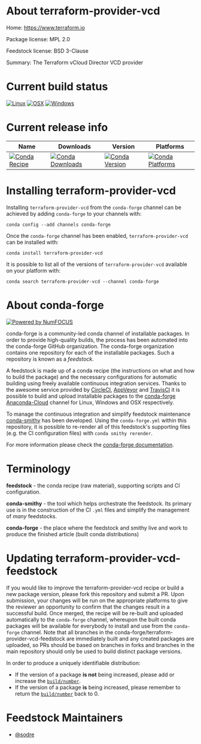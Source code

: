 <!--
# -*- mode: jinja -*-
-->

About terraform-provider-vcd
============================

Home: https://www.terraform.io

Package license: MPL 2.0

Feedstock license: BSD 3-Clause

Summary: The Terraform vCloud Director VCD provider



Current build status
====================

[![Linux](https://img.shields.io/circleci/project/github/conda-forge/terraform-provider-vcd-feedstock/master.svg?label=Linux)](https://circleci.com/gh/conda-forge/terraform-provider-vcd-feedstock)
[![OSX](https://img.shields.io/travis/conda-forge/terraform-provider-vcd-feedstock/master.svg?label=macOS)](https://travis-ci.org/conda-forge/terraform-provider-vcd-feedstock)
[![Windows](https://img.shields.io/appveyor/ci/conda-forge/terraform-provider-vcd-feedstock/master.svg?label=Windows)](https://ci.appveyor.com/project/conda-forge/terraform-provider-vcd-feedstock/branch/master)

Current release info
====================

| Name | Downloads | Version | Platforms |
| --- | --- | --- | --- |
| [![Conda Recipe](https://img.shields.io/badge/recipe-terraform--provider--vcd-green.svg)](https://anaconda.org/conda-forge/terraform-provider-vcd) | [![Conda Downloads](https://img.shields.io/conda/dn/conda-forge/terraform-provider-vcd.svg)](https://anaconda.org/conda-forge/terraform-provider-vcd) | [![Conda Version](https://img.shields.io/conda/vn/conda-forge/terraform-provider-vcd.svg)](https://anaconda.org/conda-forge/terraform-provider-vcd) | [![Conda Platforms](https://img.shields.io/conda/pn/conda-forge/terraform-provider-vcd.svg)](https://anaconda.org/conda-forge/terraform-provider-vcd) |

Installing terraform-provider-vcd
=================================

Installing `terraform-provider-vcd` from the `conda-forge` channel can be achieved by adding `conda-forge` to your channels with:

```
conda config --add channels conda-forge
```

Once the `conda-forge` channel has been enabled, `terraform-provider-vcd` can be installed with:

```
conda install terraform-provider-vcd
```

It is possible to list all of the versions of `terraform-provider-vcd` available on your platform with:

```
conda search terraform-provider-vcd --channel conda-forge
```


About conda-forge
=================

[![Powered by NumFOCUS](https://img.shields.io/badge/powered%20by-NumFOCUS-orange.svg?style=flat&colorA=E1523D&colorB=007D8A)](http://numfocus.org)

conda-forge is a community-led conda channel of installable packages.
In order to provide high-quality builds, the process has been automated into the
conda-forge GitHub organization. The conda-forge organization contains one repository
for each of the installable packages. Such a repository is known as a *feedstock*.

A feedstock is made up of a conda recipe (the instructions on what and how to build
the package) and the necessary configurations for automatic building using freely
available continuous integration services. Thanks to the awesome service provided by
[CircleCI](https://circleci.com/), [AppVeyor](https://www.appveyor.com/)
and [TravisCI](https://travis-ci.org/) it is possible to build and upload installable
packages to the [conda-forge](https://anaconda.org/conda-forge)
[Anaconda-Cloud](https://anaconda.org/) channel for Linux, Windows and OSX respectively.

To manage the continuous integration and simplify feedstock maintenance
[conda-smithy](https://github.com/conda-forge/conda-smithy) has been developed.
Using the ``conda-forge.yml`` within this repository, it is possible to re-render all of
this feedstock's supporting files (e.g. the CI configuration files) with ``conda smithy rerender``.

For more information please check the [conda-forge documentation](https://conda-forge.org/docs/).

Terminology
===========

**feedstock** - the conda recipe (raw material), supporting scripts and CI configuration.

**conda-smithy** - the tool which helps orchestrate the feedstock.
                   Its primary use is in the construction of the CI ``.yml`` files
                   and simplify the management of *many* feedstocks.

**conda-forge** - the place where the feedstock and smithy live and work to
                  produce the finished article (built conda distributions)


Updating terraform-provider-vcd-feedstock
=========================================

If you would like to improve the terraform-provider-vcd recipe or build a new
package version, please fork this repository and submit a PR. Upon submission,
your changes will be run on the appropriate platforms to give the reviewer an
opportunity to confirm that the changes result in a successful build. Once
merged, the recipe will be re-built and uploaded automatically to the
`conda-forge` channel, whereupon the built conda packages will be available for
everybody to install and use from the `conda-forge` channel.
Note that all branches in the conda-forge/terraform-provider-vcd-feedstock are
immediately built and any created packages are uploaded, so PRs should be based
on branches in forks and branches in the main repository should only be used to
build distinct package versions.

In order to produce a uniquely identifiable distribution:
 * If the version of a package **is not** being increased, please add or increase
   the [``build/number``](https://conda.io/docs/user-guide/tasks/build-packages/define-metadata.html#build-number-and-string).
 * If the version of a package **is** being increased, please remember to return
   the [``build/number``](https://conda.io/docs/user-guide/tasks/build-packages/define-metadata.html#build-number-and-string)
   back to 0.

Feedstock Maintainers
=====================

* [@sodre](https://github.com/sodre/)

